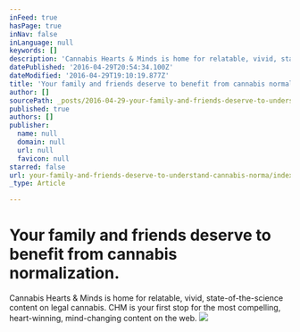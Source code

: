 ```yaml
---
inFeed: true
hasPage: true
inNav: false
inLanguage: null
keywords: []
description: 'Cannabis Hearts & Minds is home for relatable, vivid, state-of-the-science content on legal cannabis. CHM is your first stop for the most compelling, heart-winning, mind-changing content on the web.'
datePublished: '2016-04-29T20:54:34.100Z'
dateModified: '2016-04-29T19:10:19.877Z'
title: 'Your family and friends deserve to benefit from cannabis normalization. '
author: []
sourcePath: _posts/2016-04-29-your-family-and-friends-deserve-to-understand-cannabis-norma.md
published: true
authors: []
publisher:
  name: null
  domain: null
  url: null
  favicon: null
starred: false
url: your-family-and-friends-deserve-to-understand-cannabis-norma/index.html
_type: Article

---
```

# Your family and friends deserve to benefit from cannabis normalization. 

Cannabis Hearts & Minds is home for relatable, vivid, state-of-the-science content on legal cannabis. CHM is your first stop for the most compelling, heart-winning, mind-changing content on the web.
![](https://the-grid-user-content.s3-us-west-2.amazonaws.com/d1ecac6f-a179-4ad0-bb0c-863dba978a2f.jpg)
